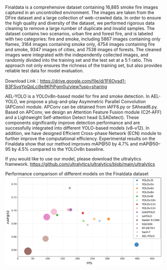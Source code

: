 Finaldata is a comprehensive dataset containing 16,885 smoke fire images captured in an uncontrolled environment. The images are taken from the DFire dataset and a large collection of web-crawled data. In order to ensure the high quality and diversity of the dataset, we performed rigorous data cleaning to remove a large number of duplicate and invalid samples. The dataset contains two scenarios, urban fire and forest fire, and is labeled with two categories: fire and smoke, including 5867 images containing only flames, 3164 images containing smoke only, 4754 images containing fire and smoke, 9347 images of cities, and 7538 images of forests. The cleaned images were integrated with the independently collected images, and randomly divided into the training set and the test set at a 5:1 ratio.  This approach not only ensures the richness of the training set, but also provides reliable test data for model evaluation.

Download Link：https://drive.google.com/file/d/1F6Oysd1-B3FSvqYpQqLci9e9KPiPgm0u/view?usp=sharing

AEL-YOLO is a YOLOv8n-based model for fire and smoke detection. In AEL-YOLO, we propose a plug-and-play Asymmetric Parallel Convolution (APConv) module. APConv can be obtained from iAFF6.py or SAhead6.py. Based on APConv, we design an Attention Feature Fusion module (C2f-AFF) and a Lightweight Self-attention Detect head (LSADetect). These components significantly improve detection performance and are successfully integrated into different YOLO-based models (v8–v12). In addition, we have designed Efficient Cross-phase Network (ECN) module to further improve the computational efficiency. Experimental results on the Finaldata show that our method improves mAP@50 by 4.7% and mAP@50–95 by 4.5% compared to the YOLOv8n baseline. 

If you would like to use our model, please download the ultralytics framework. https://github.com/ultralytics/ultralytics/blob/main/ultralytics

Performance comparison of different models on the Finaldata dataset
![Image text](https://github.com/123dsb-ux/Finaldata/blob/main/Figure.png)
